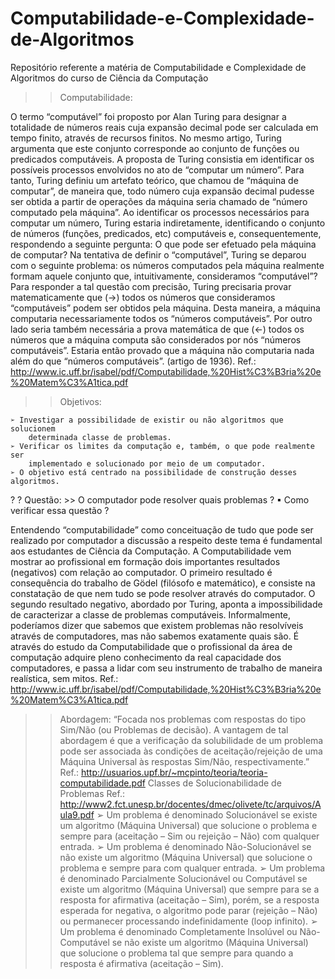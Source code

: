 # Computabilidade-e-Complexidade-de-Algoritmos
Repositório referente a matéria de Computabilidade e Complexidade de Algoritmos do curso de Ciência da Computação

>> Computabilidade:

O termo “computável” foi proposto por Alan Turing para designar a totalidade
de números reais cuja expansão decimal pode ser calculada em tempo finito,
através de recursos finitos. No mesmo artigo, Turing argumenta que este conjunto
corresponde ao conjunto de funções ou predicados computáveis. A proposta de
Turing consistia em identificar os possíveis processos envolvidos no ato de
“computar um número”. Para tanto, Turing definiu um artefato teórico, que
chamou de “máquina de computar”, de maneira que, todo número cuja expansão
decimal pudesse ser obtida a partir de operações da máquina seria chamado de
“número computado pela máquina”.
Ao identificar os processos necessários para computar um número, Turing
estaria indiretamente, identificando o conjunto de números (funções, predicados,
etc) computáveis e, consequentemente, respondendo a seguinte pergunta: O que
pode ser efetuado pela máquina de computar?
Na tentativa de definir o “computável”, Turing se deparou com o seguinte
problema: os números computados pela máquina realmente formam aquele
conjunto que, intuitivamente, consideramos “computável”? Para responder a tal
questão com precisão, Turing precisaria provar matematicamente que (→) todos os
números que consideramos “computáveis” podem ser obtidos pela máquina. Desta
maneira, a máquina computaria necessariamente todos os “números
computáveis”. Por outro lado seria também necessária a prova matemática de que
(←) todos os números que a máquina computa são considerados por nós “números
computáveis”. Estaria então provado que a máquina não computaria nada além do
que “números computáveis”. (artigo de 1936).
Ref.: http://www.ic.uff.br/isabel/pdf/Computabilidade,%20Hist%C3%B3ria%20e%20Matem%C3%A1tica.pdf

>> Objetivos:

    ➢ Investigar a possibilidade de existir ou não algoritmos que solucionem
        determinada classe de problemas.
    ➢ Verificar os limites da computação e, também, o que pode realmente ser
        implementado e solucionado por meio de um computador.
    ➢ O objetivo está centrado na possibilidade de construção desses algoritmos.
?
? Questão:
    >> O computador pode resolver quais problemas ?
        ▪ Como verificar essa questão ?

Entendendo “computabilidade” como conceituação de tudo que pode ser
realizado por computador a discussão a respeito deste tema é fundamental
aos estudantes de Ciência da Computação. A Computabilidade vem mostrar
ao profissional em formação dois importantes resultados (negativos) com
relação ao computador. O primeiro resultado é consequência do trabalho de
Gödel (filósofo e matemático), e consiste na constatação de que nem tudo se
pode resolver através do computador. O segundo resultado negativo,
abordado por Turing, aponta a impossibilidade de caracterizar a classe de
problemas computáveis. Informalmente, poderíamos dizer que sabemos que
existem problemas não resolvíveis através de computadores, mas não
sabemos exatamente quais são. É através do estudo da Computabilidade que
o profissional da área de computação adquire pleno conhecimento da real
capacidade dos computadores, e passa a lidar com seu instrumento de
trabalho de maneira realística, sem mitos.
Ref.: http://www.ic.uff.br/isabel/pdf/Computabilidade,%20Hist%C3%B3ria%20e%20Matem%C3%A1tica.pdf
>> Abordagem:
“Focada nos problemas com respostas do tipo Sim/Não (ou Problemas de
decisão). A vantagem de tal abordagem é que a verificação da solubilidade de um
problema pode ser associada às condições de aceitação/rejeição de uma Máquina
Universal às respostas Sim/Não, respectivamente.”
Ref.: http://usuarios.upf.br/~mcpinto/teoria/teoria-computabilidade.pdf
>> Classes de Solucionabilidade de Problemas
Ref.: http://www2.fct.unesp.br/docentes/dmec/olivete/tc/arquivos/Aula9.pdf
➢ Um problema é denominado Solucionável se existe um algoritmo (Máquina
Universal) que solucione o problema e sempre para (aceitação – Sim ou
rejeição – Não) com qualquer entrada.
➢ Um problema é denominado Não-Solucionável se não existe um algoritmo
(Máquina Universal) que solucione o problema e sempre para com qualquer
entrada.
➢ Um problema é denominado Parcialmente Solucionável ou Computável se
existe um algoritmo (Máquina Universal) que sempre para se a resposta for
afirmativa (aceitação – Sim), porém, se a resposta esperada for negativa, o
algoritmo pode parar (rejeição – Não) ou permanecer processando
indefinidamente (loop infinito).
➢ Um problema é denominado Completamente Insolúvel ou Não-Computável se
não existe um algoritmo (Máquina Universal) que solucione o problema tal que
sempre para quando a resposta é afirmativa (aceitação – Sim).
